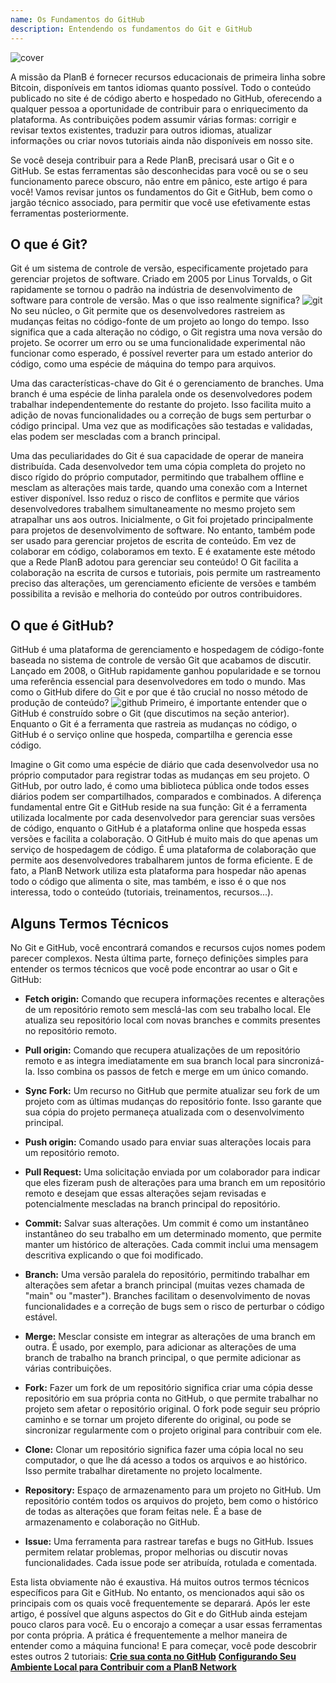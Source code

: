 ```yaml
---
name: Os Fundamentos do GitHub
description: Entendendo os fundamentos do Git e GitHub
---
```


![cover](assets/cover.webp)

A missão da PlanB é fornecer recursos educacionais de primeira linha sobre Bitcoin, disponíveis em tantos idiomas quanto possível. Todo o conteúdo publicado no site é de código aberto e hospedado no GitHub, oferecendo a qualquer pessoa a oportunidade de contribuir para o enriquecimento da plataforma. As contribuições podem assumir várias formas: corrigir e revisar textos existentes, traduzir para outros idiomas, atualizar informações ou criar novos tutoriais ainda não disponíveis em nosso site.

Se você deseja contribuir para a Rede PlanB, precisará usar o Git e o GitHub. Se estas ferramentas são desconhecidas para você ou se o seu funcionamento parece obscuro, não entre em pânico, este artigo é para você! Vamos revisar juntos os fundamentos do Git e GitHub, bem como o jargão técnico associado, para permitir que você use efetivamente estas ferramentas posteriormente.

## O que é Git?

Git é um sistema de controle de versão, especificamente projetado para gerenciar projetos de software. Criado em 2005 por Linus Torvalds, o Git rapidamente se tornou o padrão na indústria de desenvolvimento de software para controle de versão. Mas o que isso realmente significa?
![git](assets/1.webp)
No seu núcleo, o Git permite que os desenvolvedores rastreiem as mudanças feitas no código-fonte de um projeto ao longo do tempo. Isso significa que a cada alteração no código, o Git registra uma nova versão do projeto. Se ocorrer um erro ou se uma funcionalidade experimental não funcionar como esperado, é possível reverter para um estado anterior do código, como uma espécie de máquina do tempo para arquivos.

Uma das características-chave do Git é o gerenciamento de branches. Uma branch é uma espécie de linha paralela onde os desenvolvedores podem trabalhar independentemente do restante do projeto. Isso facilita muito a adição de novas funcionalidades ou a correção de bugs sem perturbar o código principal. Uma vez que as modificações são testadas e validadas, elas podem ser mescladas com a branch principal.

Uma das peculiaridades do Git é sua capacidade de operar de maneira distribuída. Cada desenvolvedor tem uma cópia completa do projeto no disco rígido do próprio computador, permitindo que trabalhem offline e mesclam as alterações mais tarde, quando uma conexão com a Internet estiver disponível. Isso reduz o risco de conflitos e permite que vários desenvolvedores trabalhem simultaneamente no mesmo projeto sem atrapalhar uns aos outros.
Inicialmente, o Git foi projetado principalmente para projetos de desenvolvimento de software. No entanto, também pode ser usado para gerenciar projetos de escrita de conteúdo. Em vez de colaborar em código, colaboramos em texto. E é exatamente este método que a Rede PlanB adotou para gerenciar seu conteúdo! O Git facilita a colaboração na escrita de cursos e tutoriais, pois permite um rastreamento preciso das alterações, um gerenciamento eficiente de versões e também possibilita a revisão e melhoria do conteúdo por outros contribuidores.
## O que é GitHub?

GitHub é uma plataforma de gerenciamento e hospedagem de código-fonte baseada no sistema de controle de versão Git que acabamos de discutir. Lançado em 2008, o GitHub rapidamente ganhou popularidade e se tornou uma referência essencial para desenvolvedores em todo o mundo. Mas como o GitHub difere do Git e por que é tão crucial no nosso método de produção de conteúdo?
![github](assets/2.webp)
Primeiro, é importante entender que o GitHub é construído sobre o Git (que discutimos na seção anterior). Enquanto o Git é a ferramenta que rastreia as mudanças no código, o GitHub é o serviço online que hospeda, compartilha e gerencia esse código.

Imagine o Git como uma espécie de diário que cada desenvolvedor usa no próprio computador para registrar todas as mudanças em seu projeto. O GitHub, por outro lado, é como uma biblioteca pública onde todos esses diários podem ser compartilhados, comparados e combinados.
A diferença fundamental entre Git e GitHub reside na sua função: Git é a ferramenta utilizada localmente por cada desenvolvedor para gerenciar suas versões de código, enquanto o GitHub é a plataforma online que hospeda essas versões e facilita a colaboração.
O GitHub é muito mais do que apenas um serviço de hospedagem de código. É uma plataforma de colaboração que permite aos desenvolvedores trabalharem juntos de forma eficiente. E de fato, a PlanB Network utiliza esta plataforma para hospedar não apenas todo o código que alimenta o site, mas também, e isso é o que nos interessa, todo o conteúdo (tutoriais, treinamentos, recursos...).

## Alguns Termos Técnicos

No Git e GitHub, você encontrará comandos e recursos cujos nomes podem parecer complexos. Nesta última parte, forneço definições simples para entender os termos técnicos que você pode encontrar ao usar o Git e GitHub:

- **Fetch origin:** Comando que recupera informações recentes e alterações de um repositório remoto sem mesclá-las com seu trabalho local. Ele atualiza seu repositório local com novas branches e commits presentes no repositório remoto.

- **Pull origin:** Comando que recupera atualizações de um repositório remoto e as integra imediatamente em sua branch local para sincronizá-la. Isso combina os passos de fetch e merge em um único comando.
- **Sync Fork:** Um recurso no GitHub que permite atualizar seu fork de um projeto com as últimas mudanças do repositório fonte. Isso garante que sua cópia do projeto permaneça atualizada com o desenvolvimento principal.
- **Push origin:** Comando usado para enviar suas alterações locais para um repositório remoto.

- **Pull Request:** Uma solicitação enviada por um colaborador para indicar que eles fizeram push de alterações para uma branch em um repositório remoto e desejam que essas alterações sejam revisadas e potencialmente mescladas na branch principal do repositório.

- **Commit:** Salvar suas alterações. Um commit é como um instantâneo instantâneo do seu trabalho em um determinado momento, que permite manter um histórico de alterações. Cada commit inclui uma mensagem descritiva explicando o que foi modificado.

- **Branch:** Uma versão paralela do repositório, permitindo trabalhar em alterações sem afetar a branch principal (muitas vezes chamada de "main" ou "master"). Branches facilitam o desenvolvimento de novas funcionalidades e a correção de bugs sem o risco de perturbar o código estável.

- **Merge:** Mesclar consiste em integrar as alterações de uma branch em outra. É usado, por exemplo, para adicionar as alterações de uma branch de trabalho na branch principal, o que permite adicionar as várias contribuições.

- **Fork:** Fazer um fork de um repositório significa criar uma cópia desse repositório em sua própria conta no GitHub, o que permite trabalhar no projeto sem afetar o repositório original. O fork pode seguir seu próprio caminho e se tornar um projeto diferente do original, ou pode se sincronizar regularmente com o projeto original para contribuir com ele.

- **Clone:** Clonar um repositório significa fazer uma cópia local no seu computador, o que lhe dá acesso a todos os arquivos e ao histórico. Isso permite trabalhar diretamente no projeto localmente.

- **Repository:** Espaço de armazenamento para um projeto no GitHub. Um repositório contém todos os arquivos do projeto, bem como o histórico de todas as alterações que foram feitas nele. É a base de armazenamento e colaboração no GitHub.

- **Issue:** Uma ferramenta para rastrear tarefas e bugs no GitHub. Issues permitem relatar problemas, propor melhorias ou discutir novas funcionalidades. Cada issue pode ser atribuída, rotulada e comentada.

Esta lista obviamente não é exaustiva. Há muitos outros termos técnicos específicos para Git e GitHub. No entanto, os mencionados aqui são os principais com os quais você frequentemente se deparará.
Após ler este artigo, é possível que alguns aspectos do Git e do GitHub ainda estejam pouco claros para você. Eu o encorajo a começar a usar essas ferramentas por conta própria. A prática é frequentemente a melhor maneira de entender como a máquina funciona! E para começar, você pode descobrir estes outros 2 tutoriais:
**[Crie sua conta no GitHub](https://planb.network/tutorials/others/create-github-account)**
**[Configurando Seu Ambiente Local para Contribuir com a PlanB Network](https://planb.network/tutorials/others/github-desktop-work-environment)**